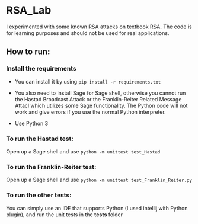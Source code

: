 # RSA_Lab
I experimented with some known RSA attacks on textbook RSA. The code is for learning purposes
and should not be used for real applications.

## How to run:

### Install the requirements
- You can install it by using `pip install -r requirements.txt`

- You also need to install Sage for Sage shell, otherwise you cannot run the Hastad Broadcast
Attack or the Franklin-Reiter Related Message Attacl which utilizes some Sage functionality. The Python code will not work 
and give errors if you use the normal Python interpreter. 

- Use Python 3



### To run the Hastad test:
Open up a Sage shell and use `python -m unittest test_Hastad`

### To run the Franklin-Reiter test:
Open up a Sage shell and use `python -m unittest test_Franklin_Reiter.py`

### To run the other tests:
You can simply use an IDE that supports Python (I used intellij with Python plugin), and run the unit tests in the
**tests** folder